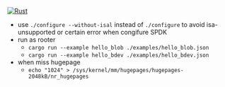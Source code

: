 
[![Rust](https://github.com/madsys-dev/async-spdk/workflows/Rust/badge.svg?branch=main)](https://github.com/madsys-dev/async-spdk/actions)

- use `./configure --without-isal` instead of `./configure` to avoid isa-unsupported or certain error when congifure SPDK
- run as rooter
    - `cargo run --example hello_blob ./examples/hello_blob.json`
    - `cargo run --example hello_bdev ./examples/hello_bdev.json`
- when miss hugepage
    - `echo "1024" > /sys/kernel/mm/hugepages/hugepages-2048kB/nr_hugepages`

